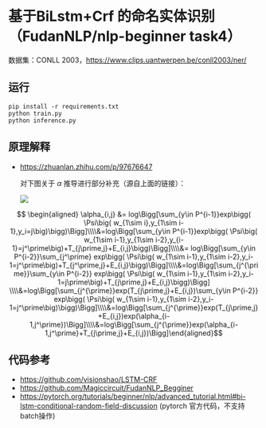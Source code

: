 # 基于BiLstm+Crf 的命名实体识别（FudanNLP/nlp-beginner task4）

数据集：CONLL 2003，https://www.clips.uantwerpen.be/conll2003/ner/

## 运行

```shell
pip install -r requirements.txt
python train.py
python inference.py
```

## 原理解释

+ https://zhuanlan.zhihu.com/p/97676647

  对下图关于 $\alpha$ 推导进行部分补充（源自上面的链接）：

  ![](https://pic3.zhimg.com/80/v2-2bd7ca4c856a086843b7145b537eaf2e_1440w.jpg)

$$ \begin{aligned} \alpha_{i,j} &= log\Bigg[\sum_{y\in P^{i-1}}exp\bigg( \Psi\big( w_{1\sim i},y_{1\sim i-1},y_i=j\big)\bigg)\Bigg]\\\\&=log\Bigg[\sum_{y\in P^{i-1}}exp\bigg( \Psi\big( w_{1\sim i-1},y_{1\sim i-2},y_{i-1}=j^\prime\big)+T_{j\prime,j}+E_{i,j}\bigg)\Bigg]\\\\&= log\Bigg[\sum_{y\in P^{i-2}}\sum_{j^\prime} exp\bigg( \Psi\big( w_{1\sim i-1},y_{1\sim i-2},y_i-1=j^\prime\big)+T_{j^\prime,j}+E_{i,j}\bigg)\Bigg]\\\\&=log\Bigg[\sum_{j^{\prime}}\sum_{y\in P^{i-2}} exp\bigg( \Psi\big( w_{1\sim i-1},y_{1\sim i-2},y_i-1=j\prime\big)+T_{j\prime,j}+E_{i,j}\bigg)\Bigg] \\\\&=log\Bigg[\sum_{j^{\prime}}exp(T_{j\prime,j}+E_{i,j})\sum_{y\in P^{i-2}} exp\bigg( \Psi\big( w_{1\sim i-1},y_{1\sim i-2},y_i-1=j^\prime\big)\bigg)\Bigg]\\\\&=log\Bigg[\sum_{j^{\prime}}exp(T_{j\prime,j}+E_{i,j})exp(\alpha_{i-1,j^\prime})\Bigg]\\\\&=log\Bigg[\sum_{j^{\prime}}exp(\alpha_{i-1,j^\prime}+T_{j\prime,j}+E_{i,j})\Bigg]\end{aligned}$$



  

  ## 代码参考

  * https://github.com/visionshao/LSTM-CRF
  * https://github.com/Magiccircuit/FudanNLP_Begginer
  * https://pytorch.org/tutorials/beginner/nlp/advanced_tutorial.html#bi-lstm-conditional-random-field-discussion (pytorch 官方代码，不支持 batch操作)



